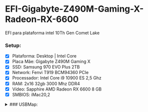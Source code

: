 # EFI-Gigabyte-Z490M-Gaming-X-Radeon-RX-6600

EFI para plataforma intel 10Th Gen Comet Lake


### Setup:

- [X] Plataforma: Desktop | Intel Core
- [x] Placa Mãe: Gigabyte Z490M Gaming X
- [x] SSD: Samsung 970 EVO Plus 2TB
- [x] Network: Fenvi T919 BCM94360 PCIe
- [x] Processador: Intel Core i9 10900 ES 2,5 Ghz 
- [x] RAM: 2x16 32gb 3000 Mhz DDR4
- [x] Vídeo: Sapphire AMD Radeon RX 6600 8 GB
- [x] SMBIOS: iMac20,2

<details><summary>### USBMap:</summary>

![Group 1](https://user-images.githubusercontent.com/99222756/206858818-cf645e86-7ab7-42b1-9991-87941b01ea11.png)

<sub>Screenshot da ferramenta Hanckintool 3.9.1 demonstrando todas as portas habilitadas neste setup </sub>


- [x] USB ports Enabled: 
> Only 15 Ports Support

```
1,2,3,4,6,10,11,12,13,17,19,20,21,22,23
```

## Internal [255]

- [x] 13. UK13 | AppleUSB20XHCIPort | 13 (0d000000) | 14d00000 | Type 3 Device
- [x] 10. UK10 | AppleUSB20XHCIPort | 10 (0a000000) | 14a00000 | Type 3 Bluetooth USB Host Controller

```
T: 10,13:255
```
<details><summary>USB 2.0 Type A</summary>


## USB3.0-TypeA [3]

- [x] 01. UK01 | AppleUSB20XHCIPort | 01 (01000000) | 14100000 | Type 3 // Porta 04
- [x] 03. UK03 | AppleUSB20XHCIPort | 03 (03000000) | 14300000 | Type 3 // Porta 01
- [x] 04. UK04 | AppleUSB20XHCIPort | 04 (04000000) | 14400000 | Type 3 // Porta 02
- [ ] 05. UK05 | AppleUSB20XHCIPort | 05 (05000000) | 14500000 | Type 3 // Porta 05
- [x] 06. UK06 | AppleUSB20XHCIPort | 06 (06000000) | 14600000 | Type 3 // Porta 06
- [ ] 07. UK07 | AppleUSB20XHCIPort | 07 (07000000) | 14700000 | Type 3 // Painel Frontal (azul)
- [ ] 08. UK08 | AppleUSB20XHCIPort | 08 (08000000) | 14800000 | Type 3 // Unmepped
- [ ] 09. UK09 | AppleUSB20XHCIPort | 09 (09000000) | 14900000 | Type 3 // Unmepped
- [x] 11. UK11 | AppleUSB20XHCIPort | 11 (0b000000) | 14b00000 | Type 3 // Painel Frontal (ao lado da Azul)
- [x] 12. UK12 | AppleUSB20XHCIPort | 12 (0c000000) | 14c00000 | Type 3 // Painel Frontal
- [x] 14. UK14 | AppleUSB20XHCIPort | 14 (0e000000) | 14e00000 | Type 3 // Unmepped
- [ ] 15. UK15 | AppleUSB20XHCIPort | 15 (0f000000) | 14f00000 | Type 3 // Unmepped
- [ ] 16. UK16 | AppleUSB20XHCIPort | 16 (10000000) | 14000000 | Type 3 // Unmepped



## USB3.0-TypeA [3]

- [x] 17. UK17 | AppleUSB30XHCIPort | 17 (11000000) | 14100000 | Type 3 // Porta 04
- [x] 19. UK19 | AppleUSB30XHCIPort | 19 (13000000) | 14300000 | Type 3 // Porta 01
- [x] 20. UK20 | AppleUSB30XHCIPort | 20 (14000000) | 14400000 | Type 3 // Porta 02
- [x] 21. UK21 | AppleUSB30XHCIPort | 21 (15000000) | 14500000 | Type 3 // Porta 05
- [x] 22. UK22 | AppleUSB30XHCIPort | 22 (16000000) | 14600000 | Type 3 // Porta 06
- [x] 23. UK23 | AppleUSB30XHCIPort | 23 (17000000) | 14700000 | Type 3 // Painel Frontal 01 (azul)
- [ ] 24. UK24 | AppleUSB30XHCIPort | 24 (18000000) | 14800000 | Type 3 // Unmepped
- [ ] 25. UK25 | AppleUSB30XHCIPort | 25 (19000000) | 14900000 | Type 3 // Unmepped
- [ ] 26. UK26 | AppleUSB30XHCIPort | 26 (1a000000) | 14a00000 | Type 3 // Unmepped

## USB2.0-TypeC[8]

- [ ] 2. UK02 | AppleUSB20XHCIPort | 2 (02000000) | 14200000 | Type 3 // Traseira Lado A + B

## USB 3.0 - Type C - With Internal Switch [9]

- [x] 18. AppleUSB30XHCIPort | AppleUSB30XHCIPort | 18 (12000000) | 14200000 |Type3 //Traseira Lado A + B

</p>

</details>


### Config.plist:

- `ShowPicker:` Habilita ou Desabilita o menu do OpenCore (ESC para abrir menu)
- `HideAuxiliary:` Esconder ferramentas extras do menu (Atalho Barra de espaço)
- `PollAppleHotKeys:` Habilita teclas de atalho macOS (Command+V: Verbose)
